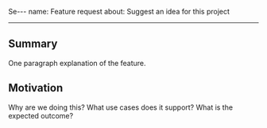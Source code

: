 Se---
name: Feature request
about: Suggest an idea for this project

---

## Summary

One paragraph explanation of the feature.

## Motivation

Why are we doing this? What use cases does it support? What is the expected outcome?
